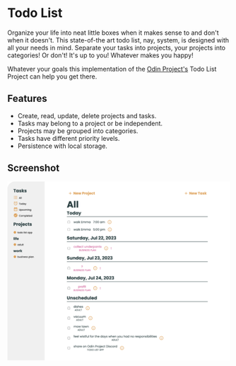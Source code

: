 # Todo List

Organize your life into neat little boxes when it makes sense to and don't when it doesn't. This state-of-the art todo list, nay, system, is designed with all your needs in mind. Separate your tasks into projects, your projects into categories! Or don't! It's up to you! Whatever makes you happy! 

Whatever your goals this implementation of the [Odin Project's](https://www.theodinproject.com/) Todo List Project can help you get there. 

## Features

- Create, read, update, delete projects and tasks. 
- Tasks may belong to a project or be independent. 
- Projects may be grouped into categories. 
- Tasks have different priority levels. 
- Persistence with local storage. 

## Screenshot

![alt text](./screenshots/todo_all.png "todo list default view")